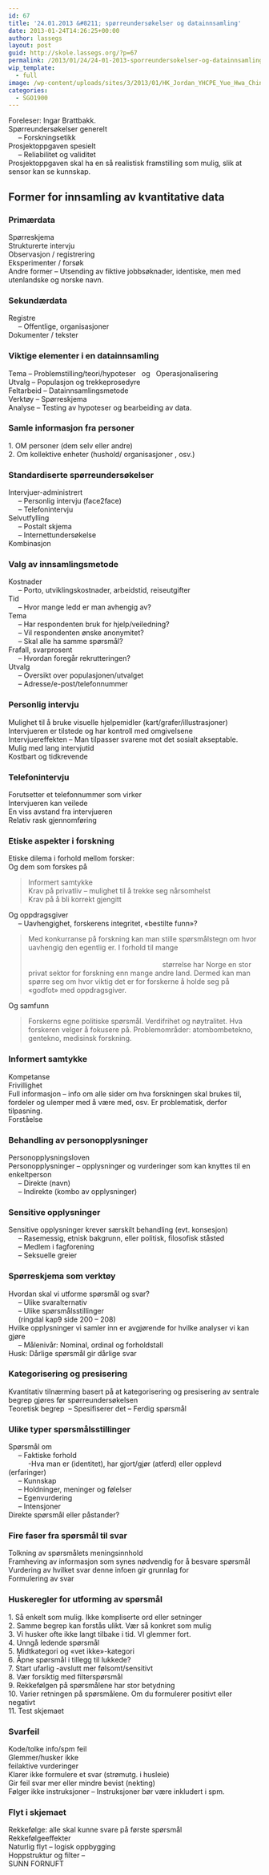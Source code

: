 ```yaml
---
id: 67
title: '24.01.2013 &#8211; spørreundersøkelser og datainnsamling'
date: 2013-01-24T14:26:25+00:00
author: lassegs
layout: post
guid: http://skole.lassegs.org/?p=67
permalink: /2013/01/24/24-01-2013-sporreundersokelser-og-datainnsamling/
wip_template:
  - full
image: /wp-content/uploads/sites/3/2013/01/HK_Jordan_YHCPE_Yue_Hwa_Chinese_Products_Emporium_1st_Pastry_Fectival_Taiwan_suggestion_box_questionnaire_Sept-2012.jpg
categories:
  - SGO1900
---
```

<div>
  Foreleser: Ingar Brattbakk.
</div>

<div>
  Spørreundersøkelser generelt
</div>

<div>
       &#8211; Forskningsetikk
</div>

<div>
  Prosjektoppgaven spesielt
</div>

<div>
       &#8211; Reliabilitet og validitet
</div>

<div>
  Prosjektoppgaven skal ha en så realistisk framstilling som mulig, slik at sensor kan se kunnskap.
</div>

## Former for innsamling av kvantitative data

### Primærdata

<div>
  Spørreskjema
</div>

<div>
  Strukturerte intervju
</div>

<div>
  Observasjon / registrering
</div>

<div>
  Eksperimenter / forsøk
</div>

<div>
  Andre former &#8211; Utsending av fiktive jobbsøknader, identiske, men med utenlandske og norske navn.
</div>

<div>
</div>

### Sekundærdata

<div>
  Registre
</div>

<div>
       &#8211; Offentlige, organisasjoner
</div>

<div>
  Dokumenter / tekster
</div>

<div>
</div>

### Viktige elementer i en datainnsamling

<div>
  Tema &#8211; Problemstilling/teori/hypoteser   og   Operasjonalisering
</div>

<div>
  Utvalg &#8211; Populasjon og trekkeprosedyre
</div>

<div>
  Feltarbeid &#8211; Datainnsamlingsmetode
</div>

<div>
  Verktøy &#8211; Spørreskjema
</div>

<div>
  Analyse &#8211; Testing av hypoteser og bearbeiding av data.
</div>

<div>
</div>

### Samle informasjon fra personer

<div>
  1. OM personer (dem selv eller andre)
</div>

<div>
  2. Om kollektive enheter (hushold/ organisasjoner , osv.)
</div>

<div>
</div>

### Standardiserte spørreundersøkelser

<div>
  Intervjuer-administrert
</div>

<div>
       &#8211; Personlig intervju (face2face)
</div>

<div>
       &#8211; Telefonintervju
</div>

<div>
  Selvutfylling
</div>

<div>
       &#8211; Postalt skjema
</div>

<div>
       &#8211; Internettundersøkelse
</div>

<div>
  Kombinasjon
</div>

<div>
</div>

### Valg av innsamlingsmetode

<div>
  Kostnader
</div>

<div>
       &#8211; Porto, utviklingskostnader, arbeidstid, reiseutgifter
</div>

<div>
  Tid
</div>

<div>
       &#8211; Hvor mange ledd er man avhengig av?
</div>

<div>
  Tema
</div>

<div>
       &#8211; Har respondenten bruk for hjelp/veiledning?
</div>

<div>
       &#8211; Vil respondenten ønske anonymitet?
</div>

<div>
       &#8211; Skal alle ha samme spørsmål?
</div>

<div>
  Frafall, svarprosent
</div>

<div>
       &#8211; Hvordan foregår rekrutteringen?
</div>

<div>
  Utvalg
</div>

<div>
       &#8211; Oversikt over populasjonen/utvalget
</div>

<div>
       &#8211; Adresse/e-post/telefonnummer
</div>

<div>
</div>

### Personlig intervju

<div>
  Mulighet til å bruke visuelle hjelpemidler (kart/grafer/illustrasjoner)
</div>

<div>
  Intervjueren er tilstede og har kontroll med omgivelsene
</div>

<div>
  Intervjuereffekten &#8211; Man tilpasser svarene mot det sosialt akseptable.
</div>

<div>
  Mulig med lang intervjutid
</div>

<div>
  Kostbart og tidkrevende
</div>

<div>
</div>

### Telefonintervju

<div>
  Forutsetter et telefonnummer som virker
</div>

<div>
  Intervjueren kan veilede
</div>

<div>
  En viss avstand fra intervjueren
</div>

<div>
  Relativ rask gjennomføring
</div>

<div>
</div>

### Etiske aspekter i forskning

<div>
  Etiske dilema i forhold mellom forsker:
</div>

<div>
  Og dem som forskes på
</div>

> <div>
>   Informert samtykke
> </div>
> 
> <div>
>   Krav på privatliv &#8211; mulighet til å trekke seg nårsomhelst
> </div>
> 
> <div>
>   Krav på å bli korrekt gjengitt
> </div>

<div>
  Og oppdragsgiver
</div>

<div>
       &#8211; Uavhengighet, forskerens integritet, &laquo;bestilte funn&raquo;?
</div>

> <div>
>   Med konkurranse på forskning kan man stille spørsmålstegn om hvor uavhengig den egentlig er. I forhold til mange                                                                                                                                                                                          størrelse har Norge en stor privat sektor for forskning enn mange andre land. Dermed kan man spørre seg om hvor viktig det er for forskerne å holde seg på &laquo;godfot&raquo; med oppdragsgiver.
> </div>

<div>
  Og samfunn
</div>

<div>
  <blockquote>
    <p>
      Forskerns egne politiske spørsmål. Verdifrihet og nøytralitet. Hva forskeren velger å fokusere på. Problemområder: atombombetekno, gentekno, medisinsk forskning.
    </p>
  </blockquote>
  
  <h3>
    Informert samtykke
  </h3>
</div>

<div>
  Kompetanse
</div>

<div>
  Frivillighet
</div>

<div>
  Full informasjon &#8211; info om alle sider om hva forskningen skal brukes til, fordeler og ulemper med å være med, osv. Er problematisk, derfor tilpasning.
</div>

<div>
  Forståelse
</div>

<div>
</div>

### Behandling av personopplysninger

<div>
  Personopplysningsloven
</div>

<div>
  Personopplysninger &#8211; opplysninger og vurderinger som kan knyttes til en enkeltperson
</div>

<div>
       &#8211; Direkte (navn)
</div>

<div>
       &#8211; Indirekte (kombo av opplysninger)
</div>

<div>
</div>

### Sensitive opplysninger

<div>
  Sensitive opplysninger krever særskilt behandling (evt. konsesjon)
</div>

<div>
       &#8211; Rasemessig, etnisk bakgrunn, eller politisk, filosofisk ståsted
</div>

<div>
       &#8211; Medlem i fagforening
</div>

<div>
       &#8211; Seksuelle greier
</div>

### Spørreskjema som verktøy

<div>
  Hvordan skal vi utforme spørsmål og svar?
</div>

<div>
       &#8211; Ulike svaralternativ
</div>

<div>
       &#8211; Ulike spørsmålsstillinger
</div>

<div>
       (ringdal kap9 side 200 &#8211; 208)
</div>

<div>
  Hvilke opplysninger vi samler inn er avgjørende for hvilke analyser vi kan gjøre
</div>

<div>
       &#8211; Målenivår: Nominal, ordinal og forholdstall
</div>

<div>
  Husk: Dårlige spørsmål gir dårlige svar
</div>

### Kategorisering og presisering

<div>
  Kvantitativ tilnærming basert på at kategorisering og presisering av sentrale begrep gjøres før spørreundersøkelsen
</div>

<div>
</div>

<div>
  Teoretisk begrep  &#8211; Spesifiserer det &#8211; Ferdig spørsmål
</div>

### Ulike typer spørsmålsstillinger

<div>
  Spørsmål om
</div>

<div>
       &#8211; Faktiske forhold
</div>

<div>
            -Hva man er (identitet), har gjort/gjør (atferd) eller opplevd (erfaringer)
</div>

<div>
       &#8211; Kunnskap
</div>

<div>
       &#8211; Holdninger, meninger og følelser
</div>

<div>
       &#8211; Egenvurdering
</div>

<div>
       &#8211; Intensjoner
</div>

<div>
  Direkte spørsmål eller påstander?
</div>

### Fire faser fra spørsmål til svar

<div>
  Tolkning av spørsmålets meningsinnhold
</div>

<div>
  Framheving av informasjon som synes nødvendig for å besvare spørsmål
</div>

<div>
  Vurdering av hvilket svar denne infoen gir grunnlag for
</div>

<div>
  Formulering av svar
</div>

### Huskeregler for utforming av spørsmål

<div>
  1. Så enkelt som mulig. Ikke kompliserte ord eller setninger
</div>

<div>
  2. Samme begrep kan forstås ulikt. Vær så konkret som mulig
</div>

<div>
  3. Vi husker ofte ikke langt tilbake i tid. VI glemmer fort.
</div>

<div>
  4. Unngå ledende spørsmål
</div>

<div>
  5. Midtkategori og &laquo;vet ikke&raquo;-kategori
</div>

<div>
  6. Åpne spørsmål i tillegg til lukkede?
</div>

<div>
  7. Start ufarlig -avslutt mer følsomt/sensitivt
</div>

<div>
  8. Vær forsiktig med filterspørsmål
</div>

<div>
  9. Rekkefølgen på spørsmålene har stor betydning
</div>

<div>
  10. Varier retningen på spørsmålene. Om du formulerer positivt eller negativt
</div>

<div>
  11. Test skjemaet
</div>

### Svarfeil

<div>
  Kode/tolke info/spm feil
</div>

<div>
  Glemmer/husker ikke
</div>

<div>
  feilaktive vurderinger
</div>

<div>
  Klarer ikke formulere et svar (strømutg. i husleie)
</div>

<div>
  Gir feil svar mer eller mindre bevist (nekting)
</div>

<div>
  Følger ikke instruksjoner &#8211; Instruksjoner bør være inkludert i spm.
</div>

### Flyt i skjemaet

<div>
  Rekkefølge: alle skal kunne svare på første spørsmål
</div>

<div>
  Rekkefølgeeffekter
</div>

<div>
  Naturlig flyt &#8211; logisk oppbygging
</div>

<div>
  Hoppstruktur og filter &#8211;
</div>

<div>
</div>

<div>
  SUNN FORNUFT
</div>